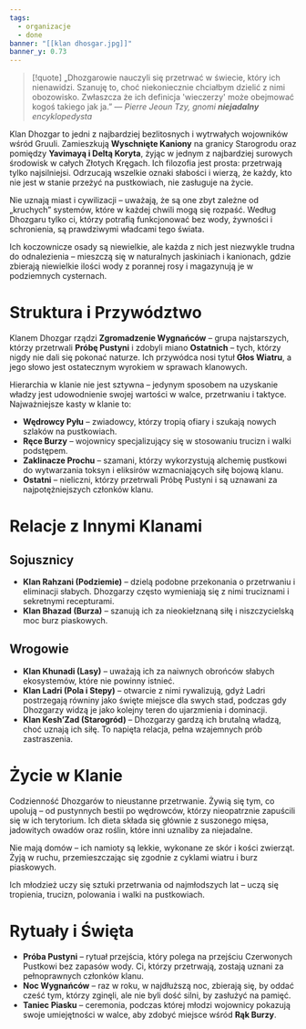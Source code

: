 ```yaml
---
tags:
  - organizacje
  - done
banner: "[[klan dhosgar.jpg]]"
banner_y: 0.73
---
```

>[!quote] „Dhozgarowie nauczyli się przetrwać w świecie, który ich nienawidzi. Szanuję to, choć niekoniecznie chciałbym dzielić z nimi obozowisko. Zwłaszcza że ich definicja 'wieczerzy' może obejmować kogoś takiego jak ja.”
>— _Pierre Jeoun Tzy, gnomi **niejadalny** encyklopedysta_

Klan Dhozgar to jedni z najbardziej bezlitosnych i wytrwałych wojowników wśród Gruuli. Zamieszkują **Wyschnięte Kaniony** na granicy Starogrodu oraz pomiędzy **Yavimayą i Deltą Koryta**, żyjąc w jednym z najbardziej surowych środowisk w całych Złotych Kręgach. Ich filozofia jest prosta: przetrwają tylko najsilniejsi. Odrzucają wszelkie oznaki słabości i wierzą, że każdy, kto nie jest w stanie przeżyć na pustkowiach, nie zasługuje na życie.

Nie uznają miast i cywilizacji – uważają, że są one zbyt zależne od „kruchych” systemów, które w każdej chwili mogą się rozpaść. Według Dhozgaru tylko ci, którzy potrafią funkcjonować bez wody, żywności i schronienia, są prawdziwymi władcami tego świata.

Ich koczownicze osady są niewielkie, ale każda z nich jest niezwykle trudna do odnalezienia – mieszczą się w naturalnych jaskiniach i kanionach, gdzie zbierają niewielkie ilości wody z porannej rosy i magazynują je w podziemnych cysternach.
# **Struktura i Przywództwo**
Klanem Dhozgar rządzi **Zgromadzenie Wygnańców** – grupa najstarszych, którzy przetrwali **Próbę Pustyni** i zdobyli miano **Ostatnich** – tych, którzy nigdy nie dali się pokonać naturze. Ich przywódca nosi tytuł **Głos Wiatru**, a jego słowo jest ostatecznym wyrokiem w sprawach klanowych.

Hierarchia w klanie nie jest sztywna – jedynym sposobem na uzyskanie władzy jest udowodnienie swojej wartości w walce, przetrwaniu i taktyce.
Najważniejsze kasty w klanie to:
- **Wędrowcy Pyłu** – zwiadowcy, którzy tropią ofiary i szukają nowych szlaków na pustkowiach.
- **Ręce Burzy** – wojownicy specjalizujący się w stosowaniu trucizn i walki podstępem.
- **Zaklinacze Prochu** – szamani, którzy wykorzystują alchemię pustkowi do wytwarzania toksyn i eliksirów wzmacniających siłę bojową klanu.
- **Ostatni** – nieliczni, którzy przetrwali Próbę Pustyni i są uznawani za najpotężniejszych członków klanu.
# **Relacje z Innymi Klanami**
## **Sojusznicy**
- **Klan Rahzani (Podziemie)** – dzielą podobne przekonania o przetrwaniu i eliminacji słabych. Dhozgarzy często wymieniają się z nimi truciznami i sekretnymi recepturami.
- **Klan Bhazad (Burza)** – szanują ich za nieokiełznaną siłę i niszczycielską moc burz piaskowych.
## **Wrogowie**
- **Klan Khunadi (Lasy)** – uważają ich za naiwnych obrońców słabych ekosystemów, które nie powinny istnieć.
- **Klan Ladri (Pola i Stepy)** – otwarcie z nimi rywalizują, gdyż Ladri postrzegają równiny jako święte miejsce dla swych stad, podczas gdy Dhozgarzy widzą je jako kolejny teren do ujarzmienia i dominacji.
- **Klan Kesh’Zad (Starogród)** – Dhozgarzy gardzą ich brutalną władzą, choć uznają ich siłę. To napięta relacja, pełna wzajemnych prób zastraszenia.
# **Życie w Klanie**
Codzienność Dhozgarów to nieustanne przetrwanie. Żywią się tym, co upolują – od pustynnych bestii po wędrowców, którzy nieopatrznie zapuścili się w ich terytorium. Ich dieta składa się głównie z suszonego mięsa, jadowitych owadów oraz roślin, które inni uznaliby za niejadalne.

Nie mają domów – ich namioty są lekkie, wykonane ze skór i kości zwierząt. Żyją w ruchu, przemieszczając się zgodnie z cyklami wiatru i burz piaskowych.

Ich młodzież uczy się sztuki przetrwania od najmłodszych lat – uczą się tropienia, trucizn, polowania i walki na pustkowiach.
# **Rytuały i Święta**
- **Próba Pustyni** – rytuał przejścia, który polega na przejściu Czerwonych Pustkowi bez zapasów wody. Ci, którzy przetrwają, zostają uznani za pełnoprawnych członków klanu.
- **Noc Wygnańców** – raz w roku, w najdłuższą noc, zbierają się, by oddać cześć tym, którzy zginęli, ale nie byli dość silni, by zasłużyć na pamięć.
- **Taniec Piasku** – ceremonia, podczas której młodzi wojownicy pokazują swoje umiejętności w walce, aby zdobyć miejsce wśród **Rąk Burzy**.